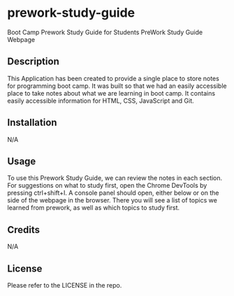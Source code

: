 # prework-study-guide
Boot Camp Prework Study Guide for Students
PreWork Study Guide Webpage

## Description


This Application has been created to provide a single place to store notes for programming boot camp. It was built so that we had an easily accessible place to take notes about what we are learning in boot camp. It contains easily accessible information for HTML, CSS, JavaScript and Git.

## Installation

N/A

## Usage

To use this Prework Study Guide, we can review the notes in each section. For suggestions on what to study first, open the Chrome DevTools by pressing ctrl+shift+I. A console panel should open, either below or on the side of the webpage in the browser. There you will see a list of topics we learned from prework, as well as which topics to study first.

## Credits

N/A

## License

Please refer to the LICENSE in the repo.

